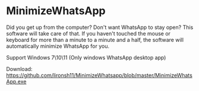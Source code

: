 
# MinimizeWhatsApp
Did you get up from the computer? Don't want WhatsApp to stay open? This software will take care of that.
If you haven't touched the mouse or keyboard for more than a minute to a minute and a half, the software will automatically minimize WhatsApp for you.

Support Windows 7\10\11 (Only windows WhatsApp desktop app)

Download:
https://github.com/lironsh11/MinimizeWhatsapp/blob/master/MinimizeWhatsApp.exe
